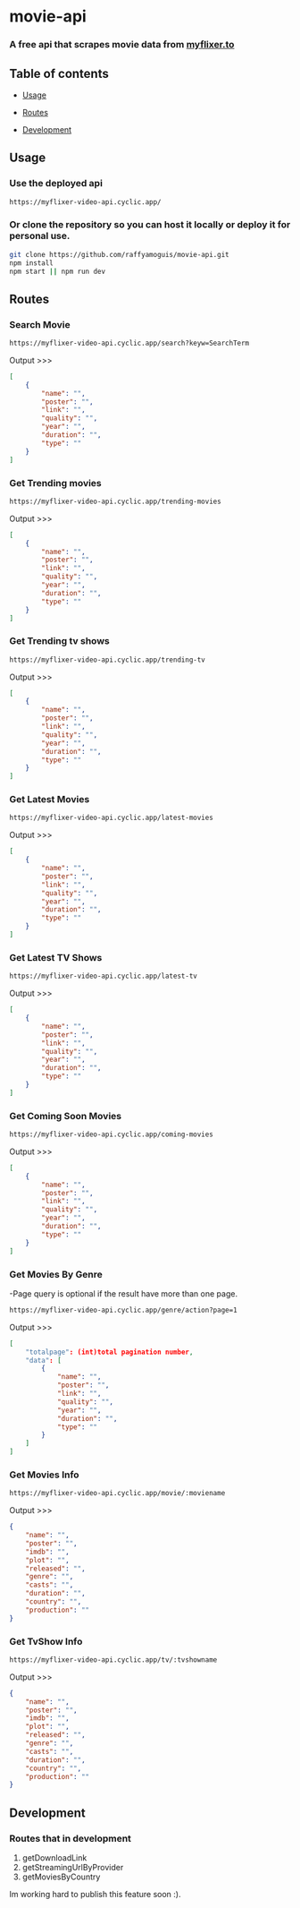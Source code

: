 # movie-api
### A free api that scrapes movie data from [myflixer.to](https://myflixer.to)

## Table of contents

- [Usage](#usage)

- [Routes](#routes)

- [Development](#development)

## Usage
### Use the deployed api
```sh
https://myflixer-video-api.cyclic.app/
```
### Or clone the repository so you can host it locally or deploy it for personal use.
```sh
git clone https://github.com/raffyamoguis/movie-api.git
npm install
npm start || npm run dev
```

## Routes
### Search Movie
```sh
https://myflixer-video-api.cyclic.app/search?keyw=SearchTerm
```
Output >>>
```json
[
    {
        "name": "",
        "poster": "",
        "link": "",
        "quality": "",
        "year": "",
        "duration": "",
        "type": ""
    }
]
```
### Get Trending movies
```sh
https://myflixer-video-api.cyclic.app/trending-movies
```
Output >>>
```json
[
    {
        "name": "",
        "poster": "",
        "link": "",
        "quality": "",
        "year": "",
        "duration": "",
        "type": ""
    }
]
```
### Get Trending tv shows
```sh
https://myflixer-video-api.cyclic.app/trending-tv
```
Output >>>
```json
[
    {
        "name": "",
        "poster": "",
        "link": "",
        "quality": "",
        "year": "",
        "duration": "",
        "type": ""
    }
]
```

### Get Latest Movies
```sh
https://myflixer-video-api.cyclic.app/latest-movies
```
Output >>>
```json
[
    {
        "name": "",
        "poster": "",
        "link": "",
        "quality": "",
        "year": "",
        "duration": "",
        "type": ""
    }
]
```
### Get Latest TV Shows
```sh
https://myflixer-video-api.cyclic.app/latest-tv
```
Output >>>
```json
[
    {
        "name": "",
        "poster": "",
        "link": "",
        "quality": "",
        "year": "",
        "duration": "",
        "type": ""
    }
]
```
### Get Coming Soon Movies
```sh
https://myflixer-video-api.cyclic.app/coming-movies
```
Output >>>
```json
[
    {
        "name": "",
        "poster": "",
        "link": "",
        "quality": "",
        "year": "",
        "duration": "",
        "type": ""
    }
]
```
### Get Movies By Genre
-Page query is optional if the result have more than one page.
```sh
https://myflixer-video-api.cyclic.app/genre/action?page=1
```
Output >>>
```json
[
    "totalpage": (int)total pagination number,
    "data": [
        {
            "name": "",
            "poster": "",
            "link": "",
            "quality": "",
            "year": "",
            "duration": "",
            "type": ""
        }
    ]
]
```
### Get Movies Info
```sh
https://myflixer-video-api.cyclic.app/movie/:moviename
```
Output >>>
```json
{
    "name": "",
    "poster": "",
    "imdb": "",
    "plot": "",
    "released": "",
    "genre": "",
    "casts": "",
    "duration": "",
    "country": "",
    "production": ""
}
```
### Get TvShow Info
```sh
https://myflixer-video-api.cyclic.app/tv/:tvshowname
```
Output >>>
```json
{
    "name": "",
    "poster": "",
    "imdb": "",
    "plot": "",
    "released": "",
    "genre": "",
    "casts": "",
    "duration": "",
    "country": "",
    "production": ""
}
```

## Development
### Routes that in development
1. getDownloadLink
2. getStreamingUrlByProvider
4. getMoviesByCountry

Im working hard to publish this feature soon :).
